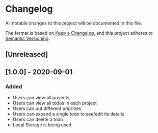# Changelog
All notable changes to this project will be documented in this file.

The format is based on [Keep a Changelog](https://keepachangelog.com/en/1.0.0/),
and this project adheres to [Semantic Versioning](https://semver.org/spec/v2.0.0.html).

## [Unreleased]

## [1.0.0] - 2020-09-01
### Added

- Users can view all projects
- Users can view all todos in each project 
- Users can put different priorities
- Users can expand a single todo to see/edit its details
- Users can delete a todo
- Local Storage is being used
